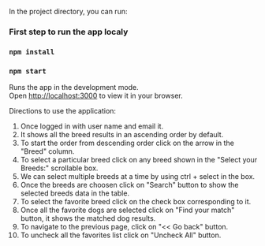 In the project directory, you can run:
### First step to run the app localy

### `npm install`

### `npm start`

Runs the app in the development mode.\
Open [http://localhost:3000](http://localhost:3000) to view it in your browser.

Directions to use the application: 
1. Once logged in with user name and email it.
2. It shows all the breed results in an ascending order by default.
3. To start the order from descending order click on the arrow in the "Breed" column.
4. To select a particular breed click on any breed shown in the "Select your Breeds:" scrollable box.
5. We can select multiple breeds at a time by using ctrl + select in the box.
6. Once the breeds are choosen click on "Search" button to show the selected breeds data in the table.
7. To select the favorite breed click on the check box corresponding to it.
8. Once all the favorite dogs are selected click on "Find your match" button, it shows the matched dog results.
9. To navigate to the previous page, click on "<< Go back" button.
10. To uncheck all the favorites list click on "Uncheck All" button.
